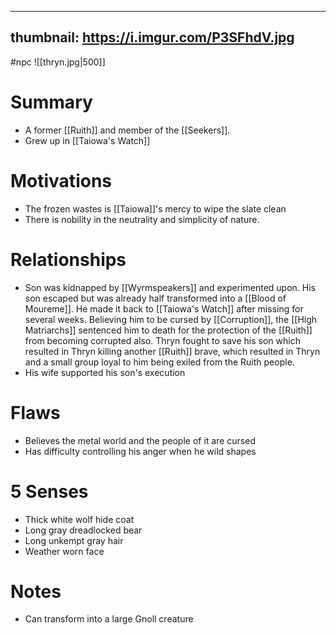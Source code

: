   ---
thumbnail: https://i.imgur.com/P3SFhdV.jpg
---
#npc
![[thryn.jpg|500]]

# Summary
-   A former [[Ruith]] and member of the [[Seekers]].
- Grew up in [[Taiowa's Watch]]

# Motivations
-   The frozen wastes is [[Taiowa]]'s mercy to wipe the slate clean
-   There is nobility in the neutrality and simplicity of nature.

# Relationships
- Son was kidnapped by [[Wyrmspeakers]] and experimented upon. His son escaped but was already half transformed into a [[Blood of Moureme]]. He made it back to [[Taiowa's Watch]] after missing for several weeks. Believing him to be cursed by [[Corruption]], the [[High Matriarchs]] sentenced him to death for the protection of the [[Ruith]] from becoming corrupted also. Thryn fought to save his son which resulted in Thryn killing another [[Ruith]] brave, which resulted in Thryn and a small group loyal to him being exiled from the Ruith people.
- His wife supported his son's execution

# Flaws
-   Believes the metal world and the people of it are cursed
-   Has difficulty controlling his anger when he wild shapes

# 5 Senses
-   Thick white wolf hide coat
-   Long gray dreadlocked bear
-   Long unkempt gray hair
-   Weather worn face

# Notes
- Can transform into a large Gnoll creature
